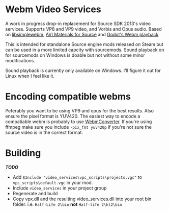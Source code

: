 # Webm Video Services

A work in progress drop-in replacement for Source SDK 2013's video services. Supports VP8 and VP9 video, and Vorbis and Opus audio. Based on [libsimplewebm](https://github.com/zaps166/libsimplewebm), [AVI Materials for Source](https://developer.valvesoftware.com/wiki/AVI_Materials) and [Godot's Webm playback](https://github.com/godotengine/godot/blob/b1f5cee7d9a1f509ef8990f3b8405c74e83a20cc/modules/webm/video_stream_webm.cpp)

This is intended for standalone Source engine mods released on Steam but can be used in a more limited capcity with sourcemods. Sound playback on for sourcemods on Windows is doable but not without some minor modifications.

Sound playback is currently only available on Windows. I'll figure it out for Linux when I feel like it.

# Encoding compatible webms
Peferably you want to be using VP9 and opus for the best results. Also ensure the pixel format is YUV420.
The easiest way to encode a compatiable webm is probably to use [WebmConverter](https://argorar.github.io/WebMConverter/). If you're using ffmpeg make sure you include `-pix_fmt yuv420p` if you're not sure the source video is in the correct format.

# Building
***TODO***
- Add `$Include "video_services\vpc_scripts\projects.vgc"` to `vpc_scripts\default.vgc` in your mod.
- Include `video_services` in your project group
- Regenerate and build
- Copy vpx.dll and the resulting video_services.dll into your root bin folder. i.e. `Half-Life 2\bin` **not** `Half-life 2\hl2\bin`
